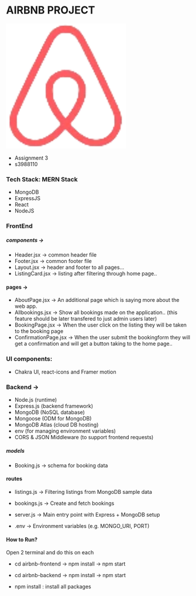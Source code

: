 # AIRBNB PROJECT 

![App Logo](airbnb-frontend/public/logo.png)
* Assignment 3
* s3988110


### Tech Stack: MERN Stack
* MongoDB
* ExpressJS
* React
* NodeJS

### FrontEnd
##### components ->
* Header.jsx      -> common header file
* Footer.jsx      -> common footer file
* Layout.jsx      -> header and footer to all pages...
* ListingCard.jsx -> listing after filtering through home page..

#### pages ->
* AboutPage.jsx        -> An additional page which is saying more about the web app.
* Allbookings.jsx      -> Show all bookings made on the application.. (this feature should be later transfered to just admin users later)
* BookingPage.jsx      -> When the user click on the listing they will be taken to the booking page
* ConfirmationPage.jsx -> When the user submit the bookingform they will get a confirmation and will get a button taking to the home page..

### UI components: 
* Chakra UI, react-icons and Framer motion

### Backend -> 
* Node.js (runtime)
* Express.js (backend framework)
* MongoDB (NoSQL database)
* Mongoose (ODM for MongoDB)
* MongoDB Atlas (cloud DB hosting)
* env (for managing environment variables)
* CORS & JSON Middleware (to support frontend requests)

##### models
* Booking.js          -> schema for booking data

#### routes
* listings.js         -> Filtering listings from MongoDB sample data
* bookings.js         -> Create and fetch bookings

* server.js           -> Main entry point with Express + MongoDB setup
* .env                -> Environment variables (e.g. MONGO_URI, PORT)


#### How to Run?
Open 2 terminal and do this on each
* cd airbnb-frontend -> npm install -> npm start
* cd airbnb-backend -> npm install -> npm start

* npm install : install all packages


